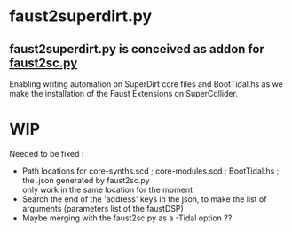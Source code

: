 # faust2superdirt.py
## faust2superdirt.py is conceived as addon for [faust2sc.py](https://github.com/madskjeldgaard/faust2sc.py)
Enabling writing automation on SuperDirt core files and BootTidal.hs as we make the installation of the Faust Extensions on SuperCollider.



# WIP
Needed to be fixed : 
* Path locations for core-synths.scd ; core-modules.scd ; BootTidal.hs ; the .json generated by faust2sc.py 
  </br> only work in the same location for the moment
* Search the end of the 'address' keys in the json, to make the list of arguments (parameters list of the faustDSP)
* Maybe merging with the faust2sc.py as a -Tidal option ??
